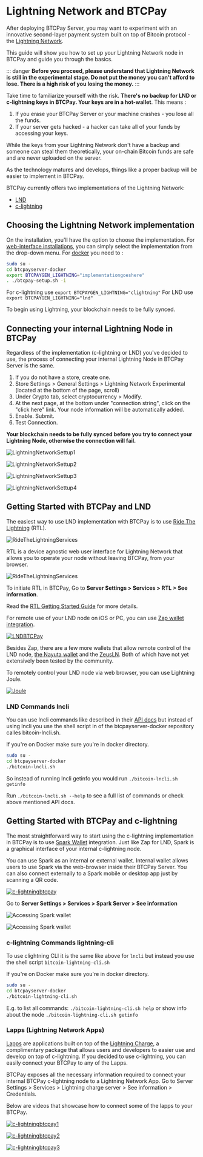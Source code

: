 # Lightning Network and BTCPay

After deploying BTCPay Server, you may want to experiment with an innovative second-layer payment system built on top of Bitcoin protocol - the [Lightning Network](https://en.bitcoin.it/wiki/Lightning_Network).

This guide will show you how to set up your Lightning Network node in BTCPay and guide you through the basics.

::: danger
**Before you proceed, please understand that Lightning Network is still in the experimental stage. Do not put the money you can't afford to lose. There is a high risk of you losing the money.**
:::

Take time to familiarize yourself with the risk.
**There's no backup for LND or c-lightning keys in BTCPay. Your keys are in a hot-wallet**. This means :

1. If you erase your BTCPay Server or your machine crashes - you lose all the funds.
2. If your server gets hacked - a hacker can take all of your funds by accessing your keys.

While the keys from your Lightning Network don't have a backup and someone can steal them theoretically, your on-chain Bitcoin funds are safe and are never uploaded on the server.

As the technology matures and develops, things like a proper backup will be easier to implement in BTCPay.

BTCPay currently offers two implementations of the Lightning Network:

* [LND](https://github.com/lightningnetwork/lnd)
* [c-lightning](https://github.com/ElementsProject/lightning)

## Choosing the Lightning Network implementation

On the installation, you'll have the option to choose the implementation. For [web-interface installations](./LunaNodeWebDeployment.md), you can simply select the implementation from the drop-down menu. For [docker](https://github.com/btcpayserver/btcpayserver-docker) you need to :

```bash
sudo su -
cd btcpayserver-docker
export BTCPAYGEN_LIGHTNING="implementationgoeshere"
. ./btcpay-setup.sh -i
```

For c-lightning use `export BTCPAYGEN_LIGHTNING="clightning"`
For LND use `export BTCPAYGEN_LIGHTNING="lnd"`

To begin using Lightning, your blockchain needs to be fully synced.

## Connecting your internal Lightning Node in BTCPay

Regardless of the implementation (c-lightning or LND) you've decided to use, the process of connecting your internal Lightning Node in BTCPay Server is the same.

1. If you do not have a store, create one.
2. Store Settings > General Settings > Lightning Network Experimental (located at the bottom of the page, scroll)
3. Under Crypto tab, select cryptocurrency > Modify.
4. At the next page, at the bottom under "connection string", click on the "click here" link. Your node information will be automatically added.
5. Enable. Submit.
6. Test Connection.

**Your blockchain needs to be fully synced before you try to connect your Lightning Node, otherwise the connection will fail.**

![LightningNetworkSettup1](./img/LightningNetworkNodeSetup1.jpg)

![LightningNetworkSettup2](./img/LightningNetworkNodeSetup2.jpg)

![LightningNetworkSettup3](./img/LightningNetworkNodeSetup3.jpg)

![LightningNetworkSettup4](./img/LightningNetworkNodeSetup4.jpg)

## Getting Started with BTCPay and LND

The easiest way to use LND implementation with BTCPay is to use [Ride The Lightning](https://github.com/ShahanaFarooqui/RTL) (RTL).

![RideTheLightningServices](./img/RideTheLightning.png)

RTL is a device agnostic web user interface for Lightning Network that allows you to operate your node without leaving BTCPay, from your browser.

![RideTheLightningServices](./img/RideTheLightningServices.png)

To initiate RTL in BTCPay, Go to **Server Settings > Services > RTL > See information**.

Read the [RTL Getting Started Guide](https://medium.com/@suheb.khan/how-to-ride-the-lightning-447af999dcd2) for more details.

For remote use of your LND node on iOS or PC, you can use [Zap wallet integration](https://github.com/LN-Zap/zap-tutorials/blob/master/docs/desktop/btcpay-server.mdx).

[![LNDBTCPay](https://img.youtube.com/vi/CWhTOunTb2Q/mqdefault.jpg)](https://www.youtube.com/watch?v=CWhTOunTb2Q "BTCPay Server - LND and Zap")

Besides Zap, there are a few more wallets that allow remote control of the LND node, [the Nayuta wallet](https://nayuta.co/) and the [ZeusLN](https://github.com/ZeusLN/zeus). Both of which have not yet extensively been tested by the community.

To remotely control your LND node via web browser, you can use Lightning Joule.

[![Joule](https://img.youtube.com/vi/a9_uHJhnKR4/mqdefault.jpg)](https://www.youtube.com/watch?v=a9_uHJhnKR4 "BTCPay Server - LND and Joule")

### LND Commands lncli

You can use lncli commands like described in their [API docs](https://api.lightning.community/) but instead of using lncli you use the shell script in of the btcpayserver-docker repository calles bitcoin-lncli.sh.

If you're on Docker make sure you're in docker directory.

```bash
sudo su -
cd btcpayserver-docker
./bitcoin-lncli.sh
```

So instead of running lncli getinfo you would run `./bitcoin-lncli.sh getinfo`

Run `./bitcoin-lncli.sh --help` to see a full list of commands or check above mentioned API docs.

## Getting Started with BTCPay and c-lightning

The most straightforward way to start using the c-lightning implementation in BTCPay is to use [Spark Wallet](https://github.com/shesek/spark-wallet) integration. Just like Zap for LND, Spark is a graphical interface of your internal c-lightning node.

You can use Spark as an internal or external wallet. Internal wallet allows users to use Spark via the web-browser inside their BTCPay Server. You can also connect externally to a Spark mobile or desktop app just by scanning a QR code.

[![c-lightningbtcpay](https://img.youtube.com/vi/uV1R6IQpmg8/mqdefault.jpg)](https://www.youtube.com/watch?v=uV1R6IQpmg8 "BTCPay Server - c-lightning and Spark")

Go to **Server Settings > Services > Spark Server > See information**

![Accessing Spark wallet](./img/SparkConnect.jpg)

![Accessing Spark wallet](./img/SparkConnect2.jpg.png)

### c-lightning Commands lightning-cli

To use clightning CLI it is the same like above for `lncli` but instead you use the shell script `bitcoin-lightning-cli.sh`

If you're on Docker make sure you're in docker directory.

```bash
sudo su -
cd btcpayserver-docker
./bitcoin-lightning-cli.sh
```

E.g. to list all commands: `./bitcoin-lightning-cli.sh help`
or show info about the node `./bitcoin-lightning-cli.sh getinfo`

### Lapps (Lightning Network Apps)

[Lapps](https://blockstream.com/2018/03/29/blockstreams-week-of-lapps-ends/) are applications built on top of the [Lightning Charge](https://blockstream.com/2018/01/16/lightning-charge/), a complimentary package that allows users and developers to easier use and develop on top of c-lightning. If you decided to use c-lightning, you can easily connect your BTCPay to any of the Lapps.

BTCPay exposes all the necessary information required to connect your internal BTCPay c-lightning node to a Lightning Network App.  Go to Server Settings > Services > Lightning charge server > See information > Credentials.

Below are videos that showcase how to connect some of the lapps to your BTCPay.

[![c-lightningbtcpay1](https://img.youtube.com/vi/6EHNq1anD1k/mqdefault.jpg)](https://www.youtube.com/watch?v=6EHNq1anD1k "BTCPay Server - c-lightning and lapps intro")

[![c-lightningbtcpay2](https://img.youtube.com/vi/ZbM3jcxau0o/mqdefault.jpg)](https://www.youtube.com/watch?v=ZbM3jcxau0o "BTCPay Server - c-lightning and lapps publisher")

[![c-lightningbtcpay3](https://img.youtube.com/vi/EYrsU3LGpbI/mqdefault.jpg)](https://www.youtube.com/watch?v=EYrsU3LGpbI "BTCPay Server - c-lightning and lapps woo lightning")
